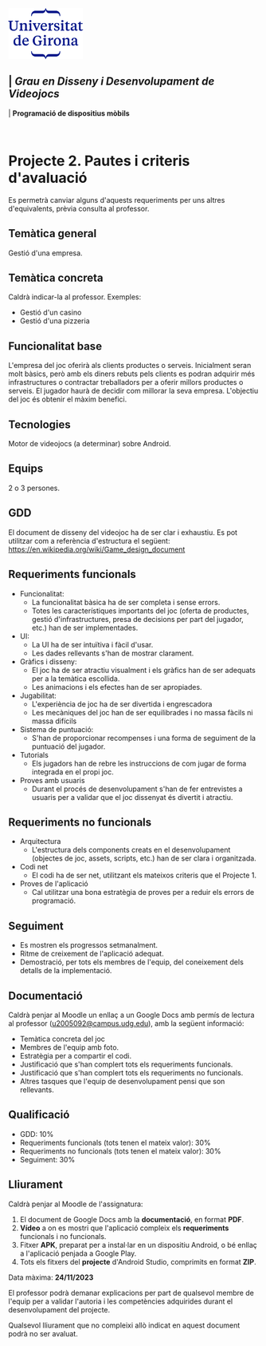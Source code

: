 <img src="./UdG_dues_linies_centrat_blau.png" alt="Logotip UdG" width="150">

| *Grau en Disseny i Desenvolupament de Videojocs*
----
|  **Programació de dispositius mòbils**

&nbsp;


Projecte 2. Pautes i criteris d'avaluació
============

Es permetrà canviar alguns d'aquests requeriments per uns altres d'equivalents, prèvia consulta al professor.

Temàtica general
--------
Gestió d'una empresa.


Temàtica concreta
-----------------
Caldrà indicar-la al professor. Exemples:
- Gestió d'un casino
- Gestió d'una pizzeria


Funcionalitat base
------------------
L'empresa del joc oferirà als clients productes o serveis. Inicialment seran molt bàsics, però amb els diners rebuts pels clients es podran adquirir més infrastructures o contractar treballadors per a oferir millors productes o serveis. El jugador haurà de decidir com millorar la seva empresa. L'objectiu del joc és obtenir el màxim benefici.


Tecnologies
-----------
Motor de videojocs (a determinar) sobre Android.


Equips
-------
2 o 3 persones.


GDD
---

El document de disseny del videojoc ha de ser clar i exhaustiu. Es pot utilitzar com a referència d'estructura el següent: https://en.wikipedia.org/wiki/Game_design_document


Requeriments funcionals
--------------------
* Funcionalitat:
   - La funcionalitat bàsica ha de ser completa i sense errors.
   - Totes les característiques importants del joc (oferta de productes, gestió d'infrastructures, presa de decisions per part del jugador, etc.) han de ser implementades.
* UI:
   - La UI ha de ser intuïtiva i fàcil d'usar.
   - Les dades rellevants s'han de mostrar clarament.
* Gràfics i disseny:
   - El joc ha de ser atractiu visualment i els gràfics han de ser adequats per a la temàtica escollida.
   - Les animacions i els efectes han de ser apropiades.
* Jugabilitat:
   - L'experiència de joc ha de ser divertida i engrescadora
   - Les mecàniques del joc han de ser equilibrades i no massa fàcils ni massa difícils
* Sistema de puntuació:
   - S'han de proporcionar recompenses i una forma de seguiment de la puntuació del jugador.
* Tutorials
   - Els jugadors han de rebre les instruccions de com jugar de forma integrada en el propi joc.
* Proves amb usuaris
   - Durant el procés de desenvolupament s'han de fer entrevistes a usuaris per a validar que el joc dissenyat és divertit i atractiu.
   

Requeriments no funcionals
--------------------------
* Arquitectura
   - L'estructura dels components creats en el desenvolupament (objectes de joc, assets, scripts, etc.) han de ser clara i organitzada.
* Codi net
   - El codi ha de ser net, utilitzant els mateixos criteris que el Projecte 1.
* Proves de l'aplicació
    - Cal utilitzar una bona estratègia de proves per a reduir els errors de programació.

Seguiment
-----------
- Es mostren els progressos setmanalment.
- Ritme de creixement de l'aplicació adequat.
- Demostració, per tots els membres de l'equip, del coneixement dels detalls de la implementació.


Documentació
-----------
Caldrà penjar al Moodle un enllaç a un Google Docs amb permís de lectura al professor (u2005092@campus.udg.edu), amb la següent informació:
- Temàtica concreta del joc
- Membres de l'equip amb foto.
- Estratègia per a compartir el codi.
- Justificació que s'han complert tots els requeriments funcionals.
- Justificació que s'han complert tots els requeriments no funcionals.
- Altres tasques que l'equip de desenvolupament pensi que son rellevants.


Qualificació
---------------------
- GDD: 10%
- Requeriments funcionals (tots tenen el mateix valor): 30%
- Requeriments no funcionals (tots tenen el mateix valor): 30%
- Seguiment: 30%


Lliurament
----------
Caldrà penjar al Moodle de l'assignatura:

1. El document de Google Docs amb la **documentació**, en format **PDF**.
2. **Vídeo** a on es mostri que l'aplicació compleix els **requeriments** funcionals i no funcionals.
3. Fitxer **APK**, preparat per a instal·lar en un dispositiu Android, o bé enllaç a l'aplicació penjada a Google Play.
4. Tots els fitxers del **projecte** d'Android Studio, comprimits en format **ZIP**.

Data màxima: **24/11/2023**

El professor podrà demanar explicacions per part de qualsevol membre de l'equip per a validar l'autoria i les competències adquirides durant el desenvolupament del projecte.

Qualsevol lliurament que no compleixi allò indicat en aquest document podrà no ser avaluat.

